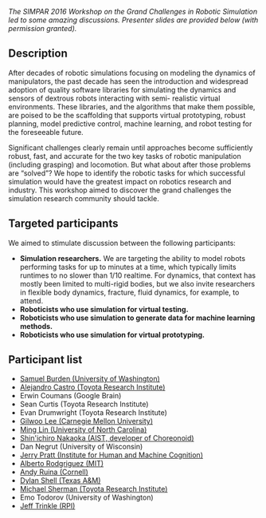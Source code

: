 *The SIMPAR 2016 Workshop on the Grand Challenges in Robotic Simulation led to some amazing discussions. Presenter slides are provided below (with permission granted).*

## Description

After decades of robotic simulations focusing on modeling the dynamics of manipulators, the past decade has seen the introduction and widespread adoption of quality software libraries for simulating the dynamics and sensors of dextrous robots interacting with semi- realistic virtual environments. These libraries, and the algorithms that make them possible, are poised to be the scaffolding that supports virtual prototyping, robust planning, model predictive control, machine learning, and robot testing for the foreseeable future.

Significant challenges clearly remain until approaches become sufficiently robust, fast, and accurate for the two key tasks of robotic manipulation (including grasping) and locomotion. But what about after those problems are “solved”? We hope to identify the robotic tasks for which successful simulation would have the greatest impact on robotics research and industry. This workshop aimed to discover the grand challenges the simulation research community should tackle.

## Targeted participants

We aimed to stimulate discussion between the following participants:

* **Simulation researchers.** We are targeting the ability to model robots performing tasks for up to minutes at a time, which typically limits runtimes to no slower than 1/10 realtime. For dynamics, that context has mostly been limited to multi-rigid bodies, but we also invite researchers in flexible body dynamics, fracture, fluid dynamics, for example, to attend.
* **Roboticists who use simulation for virtual testing.**
* **Roboticists who use simulation to generate data for machine learning methods.**
* **Roboticists who use simulation for virtual prototyping.**

## Participant list

* [Samuel Burden (University of Washington)](https://positronicslab.github.io/simpar2016-simulation-grand-challenges-workshop/presentations/Sam-Burden.pptx)
* [Alejandro Castro (Toyota Research Institute)](https://positronicslab.github.io/simpar2016-simulation-grand-challenges-workshop/presentations/Alejandro-Castro.pptx)
* Erwin Coumans (Google Brain)
* Sean Curtis (Toyota Research Institute)
* Evan Drumwright (Toyota Research Institute)
* [Gilwoo Lee (Carnegie Mellon University)](https://positronicslab.github.io/simpar2016-simulation-grand-challenges-workshop/presentations/Gilwoo-Lee.pdf)
* [Ming Lin (University of North Carolina)](https://positronicslab.github.io/simpar2016-simulation-grand-challenges-workshop/presentations/Ming-Lin.pptx)
* [Shin'ichiro Nakaoka (AIST, developer of Choreonoid)](https://positronicslab.github.io/simpar2016-simulation-grand-challenges-workshop/presentations/Shinichiro-Nakaoka.pdf)
* Dan Negrut (University of Wisconsin)
* [Jerry Pratt (Institute for Human and Machine Cognition)](https://positronicslab.github.io/simpar2016-simulation-grand-challenges-workshop/presentations/Jerry-Pratt.pptx)
* [Alberto Rodgriguez (MIT)](https://positronicslab.github.io/simpar2016-simulation-grand-challenges-workshop/presentations/Alberto-Rodriguez.pdf)
* [Andy Ruina (Cornell)](https://positronicslab.github.io/simpar2016-simulation-grand-challenges-workshop/presentations/Andy-Ruina.pdf)
* [Dylan Shell (Texas A&M)](https://positronicslab.github.io/simpar2016-simulation-grand-challenges-workshop/presentations/Dylan-Shell.pdf)
* [Michael Sherman (Toyota Research Institute)](https://positronicslab.github.io/simpar2016-simulation-grand-challenges-workshop/presentations/Michael-Sherman.pptx)
* Emo Todorov (University of Washington)
* [Jeff Trinkle (RPI)](https://positronicslab.github.io/simpar2016-simulation-grand-challenges-workshop/presentations/Jeff-Trinkle.pptx)

